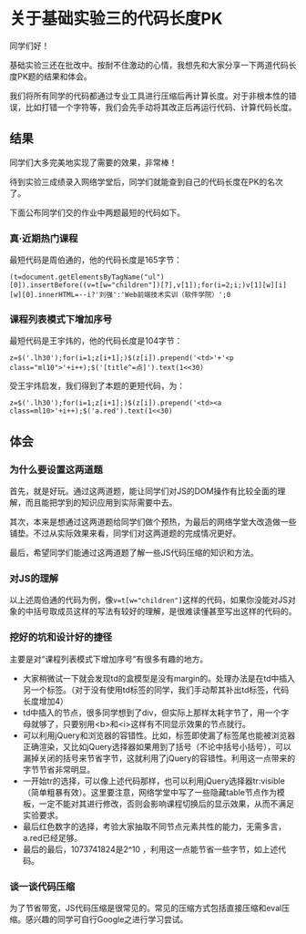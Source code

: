 # 关于基础实验三的代码长度PK
同学们好！

基础实验三还在批改中。按耐不住激动的心情，我想先和大家分享一下两道代码长度PK题的结果和体会。

我们将所有同学的代码都通过专业工具进行压缩后再计算长度。对于非根本性的错误，比如打错一个字符等，我们会先手动将其改正后再运行代码、计算代码长度。

## 结果
同学们大多完美地实现了需要的效果，非常棒！

待到实验三成绩录入网络学堂后，同学们就能查到自己的代码长度在PK的名次了。

下面公布同学们交的作业中两题最短的代码如下。
### 真·近期热门课程
最短代码是周伯通的，他的代码长度是165字节：
```
(t=document.getElementsByTagName("ul")[0]).insertBefore((v=t[w="children"])[7],v[1]);for(i=2;i;)v[1][w][i][w][0].innerHTML=--i?'刘强':'Web前端技术实训（软件学院）';0
```
### 课程列表模式下增加序号
最短代码是王宇炜的，他的代码长度是104字节：
```
z=$('.lh30');for(i=1;z[i+1];)$(z[i]).prepend('<td>'+'<p class="ml10">'+i++);$('[title^=点]').text(1<<30)
```
受王宇炜启发，我们得到了本题的更短代码，为：
```
z=$('.lh30');for(i=1;z[i+1];)$(z[i]).prepend('<td><a class=ml10>'+i++);$('a.red').text(1<<30)
```

## 体会
### 为什么要设置这两道题
首先，就是好玩。通过这两道题，能让同学们对JS的DOM操作有比较全面的理解，而且能把学到的知识应用到实际需要中去。

其次，本来是想通过这两道题给同学们做个预热，为最后的网络学堂大改造做一些铺垫。不过从实际效果来看，同学们对这两道题的完成情况更好。

最后，希望同学们能通过这两道题了解一些JS代码压缩的知识和方法。
### 对JS的理解
以上述周伯通的代码为例，像`v=t[w="children"]`这样的代码，如果你没能对JS对象的中括号取成员这样的写法有较好的理解，是很难读懂甚至写出这样的代码的。
### 挖好的坑和设计好的捷径
主要是对“课程列表模式下增加序号”有很多有趣的地方。

* 大家稍微试一下就会发现td的盒模型是没有margin的。处理办法是在td中插入另一个标签。（对于没有使用td标签的同学，我们手动帮其补出td标签，代码长度增加4）
* td中插入的节点，很多同学想到了div，但实际上那样太耗字节了，用一个字母就够了，只要别用&lt;b>和&lt;i>这样有不同显示效果的节点就行。
* 可以利用jQuery和浏览器的容错性。比如，标签即使漏了标签尾也能被浏览器正确渲染，又比如jQuery选择器如果用到了括号（不论中括号小括号），可以漏掉关闭的括号来节省字节，这就利用了jQuery的容错性。利用这一点带来的字节节省非常明显。
* 一开始tr的选择，可以像上述代码那样，也可以利用jQuery选择器tr:visible（简单粗暴有效）。这里要注意，网络学堂中写了一些隐藏table节点作为模板，一定不能对其进行修改，否则会影响课程切换后的显示效果，从而不满足实验要求。
* 最后红色数字的选择，考验大家抽取不同节点元素共性的能力，无需多言，a.red已经足够。
* 最后的最后，1073741824是2^10 ，利用这一点能节省一些字节，如上述代码。

### 谈一谈代码压缩
为了节省带宽，JS代码压缩是很常见的。常见的压缩方式包括直接压缩和eval压缩。感兴趣的同学可自行Google之进行学习尝试。

